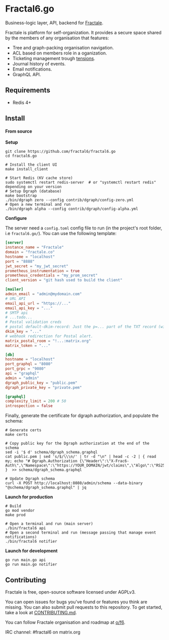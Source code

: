 # Fractal6.go

Business-logic layer, API, backend for [Fractale](https://fractale.co).

Fractale is platform for self-organization. It provides a secure space shared by the members of any organisation that features:
* Tree and graph-packing organisation navigation.
* ACL based on members role in a oganization.
* Ticketing management trough [tensions](https://doc.fractale.co/tension/).
* Journal history of events.
* Email notifications.
* GraphQL API.


## Requirements

* Redis 4+


## Install

#### From source

**Setup**

    git clone https://github.com/fractal6/fractal6.go
    cd fractal6.go

    # Install the client UI
    make install_client

    # Start Redis (KV cache store)
    sudo systemctl restart redis-server  # or "systemctl restart redis" depending on your version
    # Setup Dgraph (database)
    make bootstrap
    ./bin/dgraph zero --config contrib/dgraph/config-zero.yml
    # Open a new terminal and run
    ./bin/dgraph alpha --config contrib/dgraph/config-alpha.yml

**Configure**

The server need a `config.toml` config file to run (in the project's root folder, i.e `fractal6.go/`).
You can use the following template:

```config.toml
[server]
instance_name = "Fractale"
domain = "fractale.co"
hostname = "localhost"
port = "8888"
jwt_secret = "my_jwt_secret"
prometheus_instrumentation = true
prometheus_credentials = "my_prom_secret"
client_version = "git hash used to build the client"

[mailer]
admin_email = "admin@mydomain.com"
# URL API
email_api_url = "https://..."
email_api_key = "..."
# SMTP api
# ...todo...
# Postal validation creds
# postal default-dkim-record: Just the p=... part of the TXT record (without the semicolon at the end)
dkim_key = "..."
# webhook redirection for Postal alert.
matrix_postal_room = "!...:matrix.org"
matrix_token = "..."

[db]
hostname = "localhost"
port_graphql = "8080"
port_grpc = "9080"
api = "graphql"
admin = "admin"
dgraph_public_key = "public.pem"
dgraph_private_key = "private.pem"

[graphql]
complexity_limit = 200 # 50
introspection = false
```

Finally, generate the certificate for dgraph authorization, and populate the schema:

    # Generate certs
    make certs

	# Copy public key for the Dgraph authorization at the end of the schema
    sed -i '$ d' schema/dgraph_schema.graphql
	cat public.pem | sed 's/$/\\\n/' | tr -d "\n" | head -c -2 | { read my; echo "# Dgraph.Authorization {\"Header\":\"X-Frac6-Auth\",\"Namespace\":\"https://YOUR_DOMAIN/jwt/claims\",\"Algo\":\"RS256\",\"VerificationKey\":\"$PUBKEY\"}"; }  >> schema/dgraph_schema.graphql

    # Update Dgraph schema
    curl -X POST http://localhost:8080/admin/schema --data-binary "@schema/dgraph_schema.graphql" | jq


**Launch for production**

    # Build
    go mod vendor
    make prod

    # Open a terminal and run (main server)
    ./bin/fractal6 api
    # Open a second terminal and run (message passing that manage event notifications)
    ./bin/fractal6 notifier


**Launch for development**

	go run main.go api
	go run main.go notifier


## Contributing

Fractale is free, open-source software licensed under AGPLv3.

You can open issues for bugs you've found or features you think are missing. You can also submit pull requests to this repository. To get started, take a look at [CONTRIBUTING.md](CONTRIBUTING.md).

You can follow Fractale organisation and roadmap at [o/f6](https://fractale.co/o/f6).

IRC channel: #fractal6 on matrix.org
